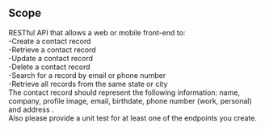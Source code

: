 ## Scope
RESTful API that allows a web or mobile front-end to:  
-Create a contact record  
-Retrieve a contact record  
-Update a contact record  
-Delete a contact record  
-Search for a record by email or phone number  
-Retrieve all records from the same state or city  
The contact record should represent the following information: name, company, profile image, email, birthdate, phone number (work, personal) and address .  
Also please provide a unit test for at least one of the endpoints you create.